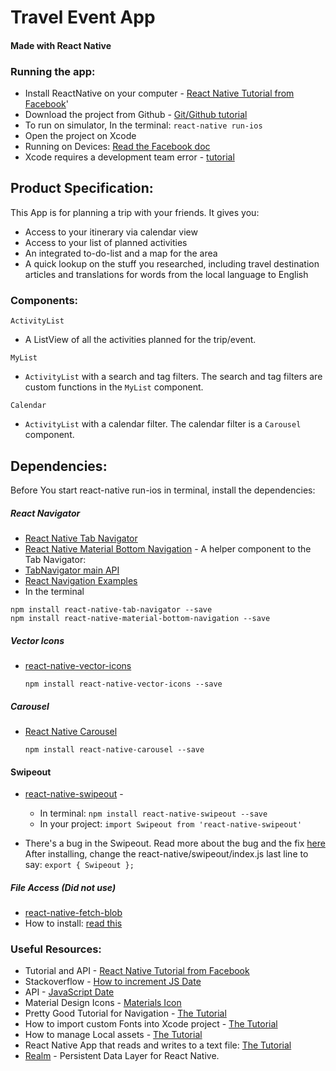 # Travel Event App 
#### Made with React Native

### Running the app:
* Install ReactNative on your computer - [React Native Tutorial from Facebook](https://facebook.github.io/react-native/releases/next/docs/getting-started.html)'
* Download the project from Github - [Git/Github tutorial](https://github.com/xiaoyunyang/xiaoyunyang.github.io/blob/master/assets/md/GitTutorial.md)  
* To run on simulator, In the terminal: 
	``react-native run-ios``
* Open the project on Xcode
*  Running on Devices: [Read the Facebook doc](https://facebook.github.io/react-native/docs/running-on-device.html)
* Xcode requires a development team error - [tutorial](https://stackoverflow.com/questions/37806538/code-signing-is-required-for-product-type-application-in-sdk-ios-10-0-stic)

## Product Specification:
This App is for planning a trip with your friends. It gives you:

* Access to your itinerary via calendar view
* Access to your list of planned activities
* An integrated to-do-list and a map for the area
* A quick lookup on the stuff you researched, including travel destination articles and translations for words from the local language to English

### Components:

``ActivityList`` 

* A ListView of all the activities planned for the trip/event.

``MyList`` 

* ``ActivityList`` with a search and tag filters. The search and tag filters are custom functions in the ``MyList`` component.

``Calendar``

* ``ActivityList`` with a calendar filter. The calendar filter is a ``Carousel`` component.


## Dependencies:
Before You start react-native run-ios in terminal, install the dependencies:
 
##### React Navigator
* [React Native Tab Navigator](https://github.com/expo/react-native-tab-navigator)
* [React Native Material Bottom Navigation](https://www.npmjs.com/package/react-native-material-bottom-navigation) -  A helper component to the Tab Navigator: 
* [TabNavigator main API](https://reactnavigation.org/docs/navigators/tab)
* [React Navigation Examples](https://github.com/react-community/react-navigation/tree/master/examples/NavigationPlayground/js)
* In the terminal

 ```
 npm install react-native-tab-navigator --save
 npm install react-native-material-bottom-navigation --save
 ```

##### Vector Icons  
 * [react-native-vector-icons](https://github.com/oblador/react-native-vector-icons)
 
	```npm install react-native-vector-icons --save```
  
##### Carousel
 * [React Native Carousel](https://github.com/nick/react-native-carousel) 
 	
 	```npm install react-native-carousel --save```
 
#### Swipeout
* [react-native-swipeout](https://github.com/dancormier/react-native-swipeout) - 

	* In terminal:	``npm install react-native-swipeout --save``
	* In your project: 
	``import Swipeout from 'react-native-swipeout'``

* There's a bug in the Swipeout. Read more about the bug and the fix [here](https://github.com/dancormier/react-native-swipeout/pull/175) After installing, change the react-native/swipeout/index.js last line to say: ``export { Swipeout };`` 

##### File Access (Did not use)
* [react-native-fetch-blob](https://github.com/wkh237/react-native-fetch-blob)
* How to install: [read this](https://github.com/wkh237/react-native-fetch-blob/issues/84)

  
### Useful Resources:
* Tutorial and API - [React Native Tutorial from Facebook](https://facebook.github.io/react-native/releases/next/docs/getting-started.html)
* Stackoverflow - [How to increment JS Date](https://stackoverflow.com/questions/3674539/incrementing-a-date-in-javascript)
* API - [JavaScript Date](https://developer.mozilla.org/en-US/docs/Web/JavaScript/Reference/Global_Objects/Date)
* Material Design Icons - [Materials Icon](https://material.io/icons/)
* Pretty Good Tutorial for Navigation - [The Tutorial](https://mentormate.com/blog/react-native-components/)
* How to import custom Fonts into Xcode project - [The Tutorial](http://codewithchris.com/common-mistakes-with-adding-custom-fonts-to-your-ios-app/)
* How to manage Local assets - [The Tutorial](https://willowtreeapps.com/ideas/react-native-tips-and-tricks-2-0-managing-static-assets-with-absolute-paths/)
* React Native App that reads and writes to a text file: [The Tutorial](http://moduscreate.com/react_native_custom_components_ios/)
* [Realm](https://realm.io/docs/javascript/latest/index.html) - Persistent Data Layer for React Native.